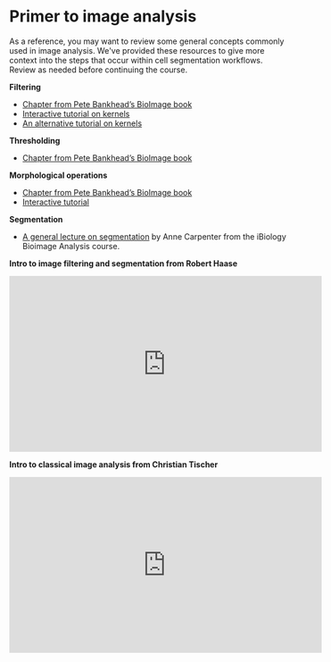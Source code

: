 # Primer to image analysis

As a reference, you may want to review some general concepts commonly used in image analysis. We've provided these resources to give more context into the steps that occur within cell segmentation workflows. Review as needed before continuing the course.

**Filtering**

- [Chapter from Pete Bankhead’s BioImage book](https://bioimagebook.github.io/chapters/2-processing/4-filters/filters.html)
- [Interactive tutorial on kernels](https://www.olympus-lifescience.com/en/microscope-resource/primer/java/digitalimaging/processing/convolutionkernels/)
- [An alternative tutorial on kernels](https://setosa.io/ev/image-kernels/)

**Thresholding**

- [Chapter from Pete Bankhead’s BioImage book](https://bioimagebook.github.io/chapters/2-processing/3-thresholding/thresholding.html)

**Morphological operations**

- [Chapter from Pete Bankhead’s BioImage book](https://bioimagebook.github.io/chapters/2-processing/4-filters/filters.html)
- [Interactive tutorial](https://micro.magnet.fsu.edu/primer/java/digitalimaging/russ/erosiondilation/index.html)

**Segmentation**

- [A general lecture on segmentation](https://www.ibiology.org/techniques/bioimage-analysis/#part-3) by Anne Carpenter from the iBiology Bioimage Analysis course.
  
**Intro to image filtering and segmentation from Robert Haase**

<center><iframe width="560" height="315" src="https://www.youtube.com/embed/LT8L3vSLQ2Q" title="YouTube video player" frameborder="0" allow="accelerometer; autoplay; clipboard-write; encrypted-media; gyroscope; picture-in-picture" allowfullscreen></iframe></center>


**Intro to classical image analysis from Christian Tischer**

<center><iframe width="560" height="315" src="https://www.youtube.com/embed/0PP38Z0CNMI" title="YouTube video player" frameborder="0" allow="accelerometer; autoplay; clipboard-write; encrypted-media; gyroscope; picture-in-picture" allowfullscreen></iframe></center>
